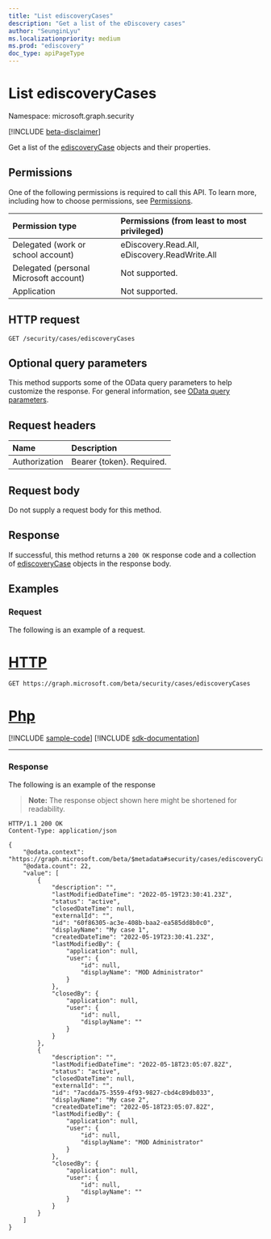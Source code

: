 ```yaml
---
title: "List ediscoveryCases"
description: "Get a list of the eDiscovery cases"
author: "SeunginLyu"
ms.localizationpriority: medium
ms.prod: "ediscovery"
doc_type: apiPageType
---
```


# List ediscoveryCases
Namespace: microsoft.graph.security

[!INCLUDE [beta-disclaimer](../../includes/beta-disclaimer.md)]

Get a list of the [ediscoveryCase](../resources/security-ediscoverycase.md) objects and their properties.

## Permissions
One of the following permissions is required to call this API. To learn more, including how to choose permissions, see [Permissions](/graph/permissions-reference).

|Permission type|Permissions (from least to most privileged)|
|:---|:---|
|Delegated (work or school account)|eDiscovery.Read.All, eDiscovery.ReadWrite.All|
|Delegated (personal Microsoft account)|Not supported.|
|Application|Not supported.|

## HTTP request

<!-- {
  "blockType": "ignored"
}
-->
``` http
GET /security/cases/ediscoveryCases
```

## Optional query parameters
This method supports some of the OData query parameters to help customize the response. For general information, see [OData query parameters](/graph/query-parameters).

## Request headers
|Name|Description|
|:---|:---|
|Authorization|Bearer {token}. Required.|

## Request body
Do not supply a request body for this method.

## Response

If successful, this method returns a `200 OK` response code and a collection of [ediscoveryCase](../resources/security-ediscoverycase.md) objects in the response body.

## Examples

### Request
The following is an example of a request.

# [HTTP](#tab/http)
<!-- {
  "blockType": "request",
  "name": "list_ediscoverycase"
}
-->
``` http
GET https://graph.microsoft.com/beta/security/cases/ediscoveryCases
```

# [Php](#tab/php)
[!INCLUDE [sample-code](../includes/snippets/php/list-ediscoverycase-php-snippets.md)]
[!INCLUDE [sdk-documentation](../includes/snippets/snippets-sdk-documentation-link.md)]

---



### Response
The following is an example of the response
>**Note:** The response object shown here might be shortened for readability.
<!-- {
  "blockType": "response",
  "truncated": true,
  "@odata.type": "Collection(microsoft.graph.security.ediscoveryCase)"
}
-->
``` http
HTTP/1.1 200 OK
Content-Type: application/json

{
    "@odata.context": "https://graph.microsoft.com/beta/$metadata#security/cases/ediscoveryCases",
    "@odata.count": 22,
    "value": [
        {
            "description": "",
            "lastModifiedDateTime": "2022-05-19T23:30:41.23Z",
            "status": "active",
            "closedDateTime": null,
            "externalId": "",
            "id": "60f86305-ac3e-408b-baa2-ea585dd8b0c0",
            "displayName": "My case 1",
            "createdDateTime": "2022-05-19T23:30:41.23Z",
            "lastModifiedBy": {
                "application": null,
                "user": {
                    "id": null,
                    "displayName": "MOD Administrator"
                }
            },
            "closedBy": {
                "application": null,
                "user": {
                    "id": null,
                    "displayName": ""
                }
            }
        },
        {
            "description": "",
            "lastModifiedDateTime": "2022-05-18T23:05:07.82Z",
            "status": "active",
            "closedDateTime": null,
            "externalId": "",
            "id": "7acdda75-3559-4f93-9827-cbd4c89db033",
            "displayName": "My case 2",
            "createdDateTime": "2022-05-18T23:05:07.82Z",
            "lastModifiedBy": {
                "application": null,
                "user": {
                    "id": null,
                    "displayName": "MOD Administrator"
                }
            },
            "closedBy": {
                "application": null,
                "user": {
                    "id": null,
                    "displayName": ""
                }
            }
        }
    ]
}
```

